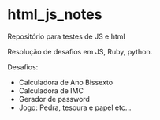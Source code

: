 # html_js_notes

Repositório para testes de JS e html

Resolução de desafios em JS, Ruby, python.

Desafios:
- Calculadora de Ano Bissexto
- Calculadora de IMC
- Gerador de password
- Jogo: Pedra, tesoura e papel 
etc...



